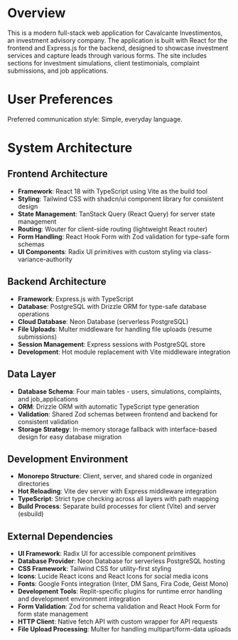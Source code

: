 # Overview

This is a modern full-stack web application for Cavalcante Investimentos, an investment advisory company. The application is built with React for the frontend and Express.js for the backend, designed to showcase investment services and capture leads through various forms. The site includes sections for investment simulations, client testimonials, complaint submissions, and job applications.

# User Preferences

Preferred communication style: Simple, everyday language.

# System Architecture

## Frontend Architecture
- **Framework**: React 18 with TypeScript using Vite as the build tool
- **Styling**: Tailwind CSS with shadcn/ui component library for consistent design
- **State Management**: TanStack Query (React Query) for server state management
- **Routing**: Wouter for client-side routing (lightweight React router)
- **Form Handling**: React Hook Form with Zod validation for type-safe form schemas
- **UI Components**: Radix UI primitives with custom styling via class-variance-authority

## Backend Architecture
- **Framework**: Express.js with TypeScript
- **Database**: PostgreSQL with Drizzle ORM for type-safe database operations
- **Cloud Database**: Neon Database (serverless PostgreSQL)
- **File Uploads**: Multer middleware for handling file uploads (resume submissions)
- **Session Management**: Express sessions with PostgreSQL store
- **Development**: Hot module replacement with Vite middleware integration

## Data Layer
- **Database Schema**: Four main tables - users, simulations, complaints, and job_applications
- **ORM**: Drizzle ORM with automatic TypeScript type generation
- **Validation**: Shared Zod schemas between frontend and backend for consistent validation
- **Storage Strategy**: In-memory storage fallback with interface-based design for easy database migration

## Development Environment
- **Monorepo Structure**: Client, server, and shared code in organized directories
- **Hot Reloading**: Vite dev server with Express middleware integration
- **TypeScript**: Strict type checking across all layers with path mapping
- **Build Process**: Separate build processes for client (Vite) and server (esbuild)

## External Dependencies

- **UI Framework**: Radix UI for accessible component primitives
- **Database Provider**: Neon Database for serverless PostgreSQL hosting
- **CSS Framework**: Tailwind CSS for utility-first styling
- **Icons**: Lucide React icons and React Icons for social media icons
- **Fonts**: Google Fonts integration (Inter, DM Sans, Fira Code, Geist Mono)
- **Development Tools**: Replit-specific plugins for runtime error handling and development environment integration
- **Form Validation**: Zod for schema validation and React Hook Form for form state management
- **HTTP Client**: Native fetch API with custom wrapper for API requests
- **File Upload Processing**: Multer for handling multipart/form-data uploads